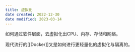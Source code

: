 ```yaml
---
title: 虚拟化
date created: 2022-12-30
date modified: 2023-03-14
---
```


如何通过软件层面，去虚拟化出CPU、内存、存储和网络。

现代流行的[[Docker]]又是如何进行更轻量化的虚拟化与隔离的。
